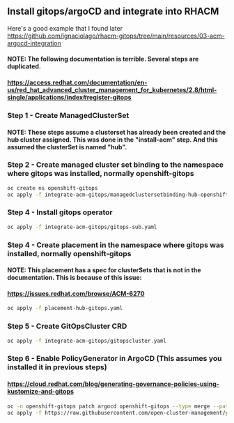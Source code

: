 ## Install gitops/argoCD and integrate into RHACM

Here's a good example that I found later
https://github.com/ignaciolago/rhacm-gitops/tree/main/resources/03-acm-argocd-integration


#### NOTE: The following documentation is terrible. Several steps are duplicated.
#### https://access.redhat.com/documentation/en-us/red_hat_advanced_cluster_management_for_kubernetes/2.8/html-single/applications/index#register-gitops

### Step 1 - Create ManagedClusterSet
#### NOTE: These steps assume a clusterset has already been created and the hub cluster assigned. This was done in the "install-acm" step. And this assumed the clusterSet is named "hub".

### Step 2 - Create managed cluster set binding to the namespace where gitops was installed, normally openshift-gitops
```bash
oc create ns openshift-gitops
oc apply -f integrate-acm-gitops/managedclustersetbinding-hub-openshift-gitops.yaml
```

### Step 4 - Install gitops operator
```bash
oc apply -f integrate-acm-gitops/gitops-sub.yaml
```

### Step 4 - Create placement in the namespace where gitops was installed, normally openshift-gitops
#### NOTE: This placement has a spec for clusterSets that is not in the documentation. This is because of this issue:
#### https://issues.redhat.com/browse/ACM-6270
```bash
oc apply -f placement-hub-gitops.yaml
```

### Step 5 -  Create GitOpsCluster CRD
```bash
oc apply -f integrate-acm-gitops/gitopscluster.yaml
```

### Step 6 - Enable PolicyGenerator in ArgoCD (This assumes you installed it in previous steps)
#### https://cloud.redhat.com/blog/generating-governance-policies-using-kustomize-and-gitops
```bash
oc -n openshift-gitops patch argocd openshift-gitops --type merge --patch "$(curl https://raw.githubusercontent.com/stolostron/grc-policy-generator-blog/main/openshift-gitops/argocd-patch.yaml)"
oc apply -f https://raw.githubusercontent.com/open-cluster-management/grc-policy-generator-blog/main/openshift-gitops/cluster-role.yaml
```

